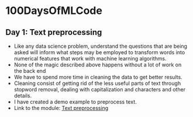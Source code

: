 # 100DaysOfMLCode

## Day 1: Text preprocessing
- Like any data science problem, understand the questions that are being asked will inform what steps may be employed to transform words into numerical features that work with machine learning algorithms.
- None of the magic described above happens without a lot of work on the back end
- We have to spend more time in cleaning the data to get better results.
- Cleaning consist of getting rid of the less useful parts of text through stopword removal, dealing with capitalization and characters and other details.
- I have created a demo example to preprocess text.
- Link to the module: [Text preprocessing](https://github.com/udaylunawat/100DaysofMLCode/blob/master/Day%200/Text_prep.ipynb)
